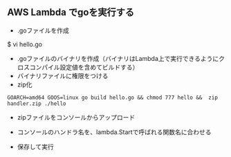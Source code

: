 ## AWS Lambda でgoを実行する

- .goファイルを作成

$ vi hello.go

- .goファイルのバイナリを作成（バイナリはLambda上で実行できるようにクロスコンパイル設定値を含めてビルドする）
- バイナリファイルに権限をつける
- zip化

```
GOARCH=amd64 GOOS=linux go build hello.go && chmod 777 hello &&  zip handler.zip ./hello
```

- zipファイルをコンソールからアップロード

- コンソールのハンドラ名を、lambda.Startで呼ばれる関数名に合わせる

- 保存して実行
